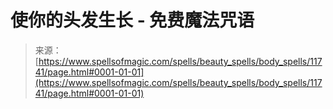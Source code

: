 <!--yml

category: 未分类

date: 2024-06-12 18:49:09

-->

# 使你的头发生长 - 免费魔法咒语

> 来源：[https://www.spellsofmagic.com/spells/beauty_spells/body_spells/11741/page.html#0001-01-01](https://www.spellsofmagic.com/spells/beauty_spells/body_spells/11741/page.html#0001-01-01)
